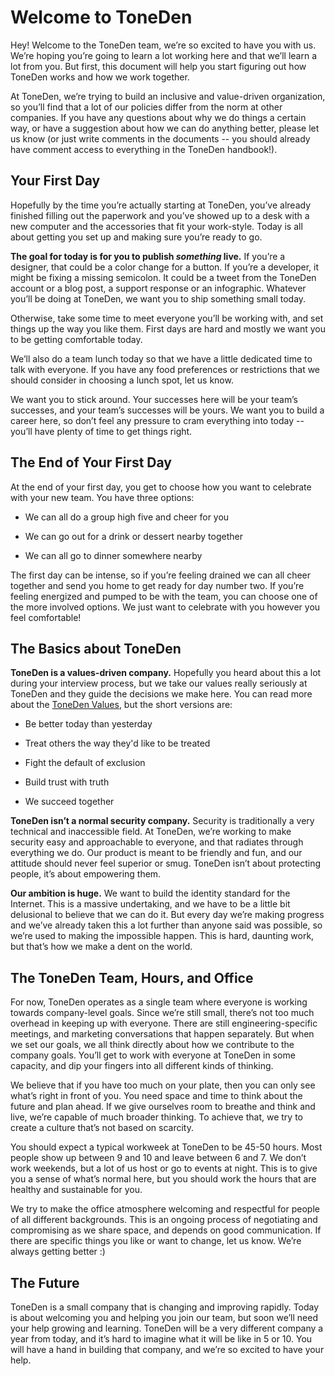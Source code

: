 # Welcome to ToneDen

Hey! Welcome to the ToneDen team, we’re so excited to have you with us. We’re hoping you’re going to learn a lot working here and that we’ll learn a lot from you. But first, this document will help you start figuring out how ToneDen works and how we work together.

At ToneDen, we’re trying to build an inclusive and value-driven organization, so you’ll find that a lot of our policies differ from the norm at other companies. If you have any questions about why we do things a certain way, or have a suggestion about how we can do anything better, please let us know (or just write comments in the documents -- you should already have comment access to everything in the ToneDen handbook!).  

## Your First Day

Hopefully by the time you’re actually starting at ToneDen, you’ve already finished filling out the paperwork and you’ve showed up to a desk with a new computer and the accessories that fit your work-style. Today is all about getting you set up and making sure you’re ready to go.

**The goal for today is for you to publish _something_ live.** If you’re a designer, that could be a color change for a button. If you’re a developer, it might be fixing a missing semicolon. It could be a tweet from the ToneDen account or a blog post, a support response or an infographic. Whatever you’ll be doing at ToneDen, we want you to ship something small today.

Otherwise, take some time to meet everyone you’ll be working with, and set things up the way you like them. First days are hard and mostly we want you to be getting comfortable today.

We’ll also do a team lunch today so that we have a little dedicated time to talk with everyone. If you have any food preferences or restrictions that we should consider in choosing a lunch spot, let us know.

We want you to stick around. Your successes here will be your team’s successes, and your team’s successes will be yours. We want you to build a career here, so don’t feel any pressure to cram everything into today -- you’ll have plenty of time to get things right.

## The End of Your First Day

At the end of your first day, you get to choose how you want to celebrate with your new team. You have three options:

* We can all do a group high five and cheer for you

* We can go out for a drink or dessert nearby together

* We can all go to dinner somewhere nearby

The first day can be intense, so if you’re feeling drained we can all cheer together and send you home to get ready for day number two. If you’re feeling energized and pumped to be with the team, you can choose one of the more involved options. We just want to celebrate with you however you feel comfortable!

## The Basics about ToneDen

**ToneDen is a values-driven company.** Hopefully you heard about this a lot during your interview process, but we take our values really seriously at ToneDen and they guide the decisions we make here. You can read more about the [ToneDen Values](https://github.com/ToneDen/handbook/blob/master/ToneDen%20Values.md), but the short versions are:

* Be better today than yesterday

* Treat others the way they'd like to be treated

* Fight the default of exclusion

* Build trust with truth

* We succeed together

**ToneDen isn’t a normal security company.** Security is traditionally a very technical and inaccessible field. At ToneDen, we’re working to make security easy and approachable to everyone, and that radiates through everything we do. Our product is meant to be friendly and fun, and our attitude should never feel superior or smug. ToneDen isn’t about protecting people, it’s about empowering them.

**Our ambition is huge.** We want to build the identity standard for the Internet. This is a massive undertaking, and we have to be a little bit delusional to believe that we can do it. But every day we’re making progress and we’ve already taken this a lot further than anyone said was possible, so we’re used to making the impossible happen. This is hard, daunting work, but that’s how we make a dent on the world.

## The ToneDen Team, Hours, and Office

For now, ToneDen operates as a single team where everyone is working towards company-level goals. Since we’re still small, there’s not too much overhead in keeping up with everyone. There are still engineering-specific meetings, and marketing conversations that happen separately. But when we set our goals, we all think directly about how we contribute to the company goals. You’ll get to work with everyone at ToneDen in some capacity, and dip your fingers into all different kinds of thinking.

We believe that if you have too much on your plate, then you can only see what’s right in front of you. You need space and time to think about the future and plan ahead. If we give ourselves room to breathe and think and live, we’re capable of much broader thinking. To achieve that, we try to create a culture that’s not based on scarcity.

You should expect a typical workweek at ToneDen to be 45-50 hours. Most people show up between 9 and 10 and leave between 6 and 7. We don’t work weekends, but a lot of us host or go to events at night. This is to give you a sense of what’s normal here, but you should work the hours that are healthy and sustainable for you.

We try to make the office atmosphere welcoming and respectful for people of all different backgrounds. This is an ongoing process of negotiating and compromising as we share space, and depends on good communication. If there are specific things you like or want to change, let us know. We’re always getting better :)

## The Future

ToneDen is a small company that is changing and improving rapidly. Today is about welcoming you and helping you join our team, but soon we’ll need your help growing and learning. ToneDen will be a very different company a year from today, and it’s hard to imagine what it will be like in 5 or 10. You will have a hand in building that company, and we’re so excited to have your help.
